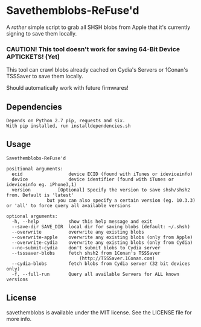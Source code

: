 # Savethemblobs-ReFuse'd

A *rather* simple script to grab all SHSH blobs from Apple that it's currently signing to save them locally.

### CAUTION! This tool doesn't work for saving 64-Bit Device APTICKETS! (Yet)

This tool can crawl blobs already cached on Cydia's Servers or 1Conan's TSSSaver to save them locally.

Should automatically work with future firmwares!

## Dependencies

	Depends on Python 2.7 pip, requests and six. 
	With pip installed, run installdependencies.sh

## Usage

	Savethemblobs-ReFuse'd

	positional arguments:
	  ecid                 device ECID (found with iTunes or ideviceinfo)
	  device               device identifier (found with iTunes or ideviceinfo eg. iPhone3,1)
	  version	       [Optional] Specify the version to save shsh/shsh2 from. Default is 'latest'
			       but you can also specify a certain version (eg. 10.3.3) or 'all'	to force query all available versions

	optional arguments:
	  -h, --help           show this help message and exit
	  --save-dir SAVE_DIR  local dir for saving blobs (default: ~/.shsh)
	  --overwrite          overwrite any existing blobs
	  --overwrite-apple    overwrite any existing blobs (only from Apple)
	  --overwrite-cydia    overwrite any existing blobs (only from Cydia)
	  --no-submit-cydia    don't submit blobs to Cydia server
	  --tsssaver-blobs     fetch shsh2 from 1Conan's TSSSaver
                               (http://TSSSaver.1Conan.com)
	  --cydia-blobs        fetch blobs from Cydia server (32 bit devices only)
	  -f, --full-run       Query all available Servers for ALL known versions	


## License

savethemblobs is available under the MIT license. See the LICENSE file for more info.
